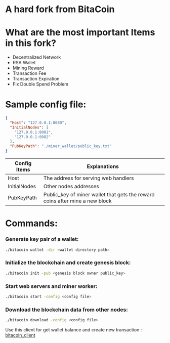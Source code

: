 # A hard fork from BitaCoin

# What are the most important Items in this fork?

* Decentralized Network
* RSA Wallet
* Mining Reward
* Transaction Fee
* Transaction Expiration
* Fix Double Spend Problem

# Sample config file:

```json
{
  "Host": "127.0.0.1:8080",
  "InitialNodes": [
    "127.0.0.1:8081",
    "127.0.0.1:8082"
  ],
  "PubKeyPath": "./miner_wallet/public_key.txt"
}
```

Config Items | Explanations
------------ | -------------
Host | The address for serving web handlers
InitialNodes | Other nodes addresses
PubKeyPath | Public_key of miner wallet that gets the reward coins after mine a new block

# Commands:

### Generate key pair of a wallet:

```bash
./bitacoin wallet -dir <wallet directory path>
```

### Initialize the blockchain and create genesis block:

```bash
./bitacoin init -pub <genesis block owner public_key>
````

### Start web servers and miner worker:

```bash
./bitacoin start -config <config file>
````

### Download the blockchain data from other nodes:

```bash
./bitacoin download -config <config file>
````

Use this client for get wallet balance and create new transaction :  [bitacoin_client](https://github.com/Amirhossein2000/bitacoin_client "bitacoin_client")